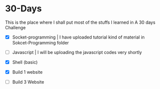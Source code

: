 # 30-Days
This is the place where I shall put most of the stuffs I learned in A 30 days Challenge

- [x] Socket-programming |
I have uploaded tutorial kind of material in Sokcet-Programming folder

- [ ] Javascript |
I will be uploading the javascript codes very shortly

- [x] Shell (basic)

- [x] Build 1 website
- [ ] Build 3 Website

